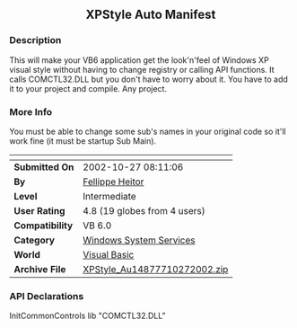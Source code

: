 ﻿<div align="center">

## XPStyle Auto Manifest


</div>

### Description

This will make your VB6 application get the look'n'feel of Windows XP visual style without having to change registry or calling API functions. It calls COMCTL32.DLL but you don't have to worry about it. You have to add it to your project and compile. Any project.
 
### More Info
 
You must be able to change some sub's names in your original code so it'll work fine (it must be startup Sub Main).


<span>             |<span>
---                |---
**Submitted On**   |2002-10-27 08:11:06
**By**             |[Fellippe Heitor](https://github.com/Planet-Source-Code/PSCIndex/blob/master/ByAuthor/fellippe-heitor.md)
**Level**          |Intermediate
**User Rating**    |4.8 (19 globes from 4 users)
**Compatibility**  |VB 6\.0
**Category**       |[Windows System Services](https://github.com/Planet-Source-Code/PSCIndex/blob/master/ByCategory/windows-system-services__1-35.md)
**World**          |[Visual Basic](https://github.com/Planet-Source-Code/PSCIndex/blob/master/ByWorld/visual-basic.md)
**Archive File**   |[XPStyle\_Au14877710272002\.zip](https://github.com/Planet-Source-Code/fellippe-heitor-xpstyle-auto-manifest__1-40177/archive/master.zip)

### API Declarations

InitCommonControls lib "COMCTL32.DLL"





